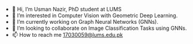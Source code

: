 - 👋 Hi, I’m Usman Nazir, PhD student at LUMS
- 👀 I’m interested in Computer Vision with Geometric Deep Learning.
- 🌱 I’m currently working on Graph Neural Networks (GNNs).
- 💞️ I’m looking to collaborate on Image Classification Tasks using GNNs.
- 📫 How to reach me 17030059@lums.edu.pk

<!---
usmanweb/usmanweb is a ✨ special ✨ repository because its `README.md` (this file) appears on your GitHub profile.
You can click the Preview link to take a look at your changes.
--->
